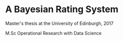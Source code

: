 # A Bayesian Rating System
Master's thesis at the University of Edinburgh, 2017

M.Sc Operational Research with Data Science
